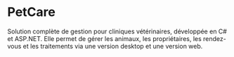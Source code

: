 # PetCare
Solution complète de gestion pour cliniques vétérinaires, développée en C# et ASP.NET. Elle permet de gérer les animaux, les propriétaires, les rendez-vous et les traitements via une version desktop et une version web.
